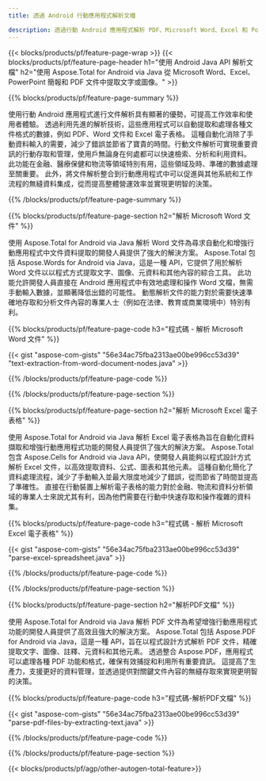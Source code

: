 ```yaml
---
title: 透過 Android 行動應用程式解析文檔

description: 透過行動 Android 應用程式解析 PDF、Microsoft Word、Excel 和 PowerPoint 簡報。輕鬆擷取文字或圖像。
---
```


{{< blocks/products/pf/feature-page-wrap >}}
{{< blocks/products/pf/feature-page-header h1="使用 Android Java API 解析文檔" h2="使用 Aspose.Total for Android via Java 從 Microsoft Word、Excel、PowerPoint 簡報和 PDF 文件中提取文字或圖像。" >}}

{{% blocks/products/pf/feature-page-summary %}}

使用行動 Android 應用程式進行文件解析具有顯著的優勢，可提高工作效率和使用者體驗。 透過利用先進的解析技術，這些應用程式可以自動提取和處理各種文件格式的數據，例如 PDF、Word 文件和 Excel 電子表格。 這種自動化消除了手動資料輸入的需要，減少了錯誤並節省了寶貴的時間。行動文件解析可實現重要資訊的行動存取和管理，使用戶無論身在何處都可以快速檢索、分析和利用資料。 此功能在金融、醫療保健和物流等領域特別有用，這些領域及時、準確的數據處理至關重要。 此外，將文件解析整合到行動應用程式中可以促進與其他系統和工作流程的無縫資料集成，從而提高整體營運效率並實現更明智的決策。

{{% /blocks/products/pf/feature-page-summary  %}}

{{% blocks/products/pf/feature-page-section  h2="解析 Microsoft Word 文件" %}}

使用 Aspose.Total for Android via Java 解析 Word 文件為尋求自動化和增強行動應用程式中文件資料提取的開發人員提供了強大的解決方案。 Aspose.Total 包括 Aspose.Words for Android via Java，這是一種 API，它提供了用於解析 Word 文件以以程式方式提取文字、圖像、元資料和其他內容的綜合工具。 此功能允許開發人員直接在 Android 應用程式中有效地處理和操作 Word 文檔，無需手動輸入數據，並顯著降低出錯的可能性。 動態解析文件的能力對於需要快速準確地存取和分析文件內容的專業人士（例如在法律、教育或商業環境中）特別有利。 

{{% blocks/products/pf/feature-page-code h3="程式碼 - 解析 Microsoft Word 文件" %}}

{{< gist "aspose-com-gists" "56e34ac75fba2313ae00be996cc53d39" "text-extraction-from-word-document-nodes.java" >}}

{{% /blocks/products/pf/feature-page-code  %}}

{{% /blocks/products/pf/feature-page-section %}}

{{% blocks/products/pf/feature-page-section  h2="解析 Microsoft Excel 電子表格" %}}

使用 Aspose.Total for Android via Java 解析 Excel 電子表格為旨在自動化資料擷取和增強行動應用程式功能的開發人員提供了強大的解決方案。 Aspose.Total 包含 Aspose.Cells for Android via Java API，使開發人員能夠以程式設計方式解析 Excel 文件，以高效提取資料、公式、圖表和其他元素。 這種自動化簡化了資料處理流程，減少了手動輸入並最大限度地減少了錯誤，從而節省了時間並提高了準確性。 直接在行動裝置上解析電子表格的能力對於金融、物流和資料分析領域的專業人士來說尤其有利，因為他們需要在行動中快速存取和操作複雜的資料集。 

{{% blocks/products/pf/feature-page-code h3="程式碼 - 解析 Microsoft Excel 電子表格" %}}

{{< gist "aspose-com-gists" "56e34ac75fba2313ae00be996cc53d39" "parse-excel-spreadsheet.java" >}}

{{% /blocks/products/pf/feature-page-code  %}}

{{% /blocks/products/pf/feature-page-section %}}

{{% blocks/products/pf/feature-page-section  h2="解析PDF文檔" %}}

使用 Aspose.Total for Android via Java 解析 PDF 文件為希望增強行動應用程式功能的開發人員提供了高效且強大的解決方案。 Aspose.Total 包括 Aspose.PDF for Android via Java，這是一種 API，旨在以程式設計方式解析 PDF 文件，精確提取文字、圖像、註釋、元資料和其他元素。 透過整合 Aspose.PDF，應用程式可以處理各種 PDF 功能和格式，確保有效捕捉和利用所有重要資訊。 這提高了生產力，支援更好的資料管理，並透過提供對關鍵文件內容的無縫存取來實現更明智的決策。

{{% blocks/products/pf/feature-page-code h3="程式碼-解析PDF文檔" %}}

{{< gist "aspose-com-gists" "56e34ac75fba2313ae00be996cc53d39" "parse-pdf-files-by-extracting-text.java" >}}

{{% /blocks/products/pf/feature-page-code  %}}

{{% /blocks/products/pf/feature-page-section %}}

{{< blocks/products/pf/agp/other-autogen-total-feature>}}